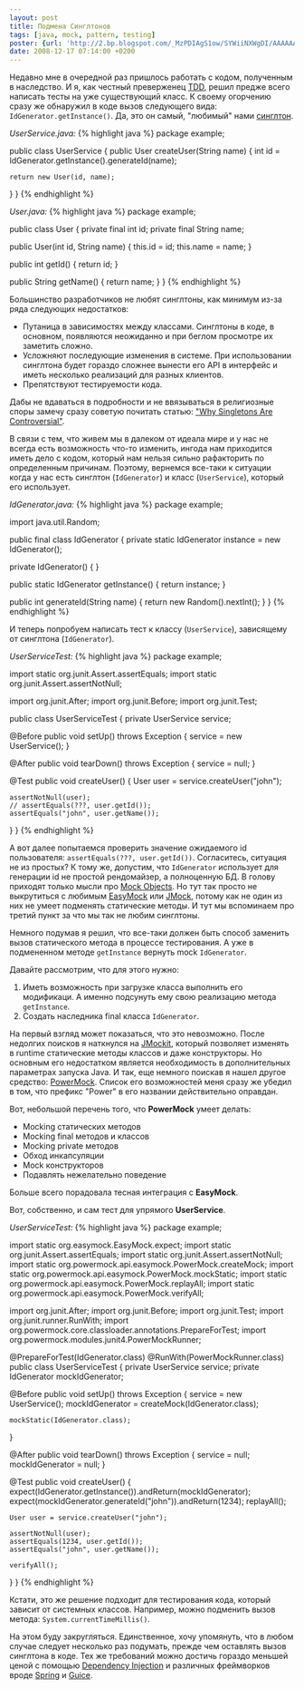 ```yaml
---
layout: post
title: Подмена Синглтонов
tags: [java, mock, pattern, testing]
poster: {url: 'http://2.bp.blogspot.com/_MzPDIAgS1ow/SYWiiNXWgDI/AAAAAAAAJr4/rMPEwUK1HsM/s320/sngleton.jpg', width: '320px', height: '234px'}
date: 2008-12-17 07:14:00 +0200
---
```

Недавно мне в очередной раз пришлось работать с кодом, полученным в наследство. И я, как честный преверженец [TDD][1], решил предже всего написать тесты на уже существующий класс. К своему огорчению сразу же обнаружил в коде вызов следующего вида: `IdGenerator.getInstance()`. Да, это он самый, \"любимый\" нами [синглтон][2].


*UserService.java:*
{% highlight java %}
package example;

public class UserService {
  public User createUser(String name) {
    int id = IdGenerator.getInstance().generateId(name);

    return new User(id, name);
  }
}
{% endhighlight %}
  
*User.java:*
{% highlight java %}
package example;

public class User {
  private final int id;
  private final String name;

  public User(int id, String name) {
    this.id = id;
    this.name = name;
  }

  public int getId() {
    return id;
  }

  public String getName() {
    return name;
  }
}
{% endhighlight %}
  
Большинство разработчиков не любят синглтоны, как минимум из-за ряда следующих недостатков:

* Путаница в зависимостях между классами. Синглтоны в коде, в основном, появляются неожиданно и при беглом просмотре их заметить сложно.
* Усложняют последующие изменения в системе. При использовании синглтона будет гораздо сложнее вынести его API в интерфейс и иметь несколько реализаций для разных клиентов.
* Препятствуют тестируемости кода.

Дабы не вдаваться в подробности и не ввязываться в религиозные споры замечу сразу советую почитать статью: [\"Why Singletons Are Controversial\"][3].  
  
В связи с тем, что живем мы в далеком от идеала мире и у нас не всегда есть возможность что-то изменить, ингода нам приходится иметь дело с кодом, который нам нельзя сильно рафакторить по определенным причинам. Поэтому, вернемся все-таки к ситуации когда у нас есть синглтон (`IdGenerator`) и класс (`UserService`), который его использует.  
  
*IdGenerator.java:*
{% highlight java %}
package example;

import java.util.Random;

public final class IdGenerator {
  private static IdGenerator instance = new IdGenerator();

  private IdGenerator() {
  }

  public static IdGenerator getInstance() {
    return instance;
  }

  public int generateId(String name) {
    return new Random().nextInt();
  }
}
{% endhighlight %}
  
И теперь попробуем написать тест к классу (`UserService`), зависящему от синглтона (`IdGenerator`).  
  
*UserServiceTest:*
{% highlight java %}
package example;

import static org.junit.Assert.assertEquals;
import static org.junit.Assert.assertNotNull;

import org.junit.After;
import org.junit.Before;
import org.junit.Test;

public class UserServiceTest {
  private UserService service;

  @Before
  public void setUp() throws Exception {
    service = new UserService();
  }

  @After
  public void tearDown() throws Exception {
    service = null;
  }

  @Test
  public void createUser() {
    User user = service.createUser("john");

    assertNotNull(user);
    // assertEquals(???, user.getId());
    assertEquals("john", user.getName());
  }
}
{% endhighlight %}
  
А вот далее попытаемся проверить значение ожидаемого id пользователя: `assertEquals(???, user.getId())`. Согласитесь, ситуация не из простых? К тому же, допустим, что `IdGenerator` использует для генерации id не простой рендомайзер, а полноценную БД. В голову приходят только мысли про [Mock Objects][4]. Но тут так просто не выкрутиться с любимым [EasyMock][5] или [JMock][6], потому как не один из них не умеет подменять статические методы. И тут мы вспоминаем про третий пункт за что мы так не любим синглтоны.  
  
Немного подумав я решил, что все-таки должен быть способ заменить вызов статического метода в процессе тестирования. А уже в подмененном методе `getInstance` вернуть mock `IdGenerator`.  
  
Давайте рассмотрим, что для этого нужно:

1.  Иметь возможность при загрузке класса выполнить его модификаци. А именно подсунуть ему свою реализацию метода `getInstance`.
2.  Создать наследника final класса `IdGenerator`.

  
На первый взгляд может показаться, что это невозможно. После недолгих поисков я наткнулся на [JMockit][7], который позволяет изменять в runtime статические методы классов и даже конструкторы. Но основным его недостатком является необходимость в дополнительных параметрах запуска Java. И так, еще немного поискав я нашел другое средство: [PowerMock][8]. Список его возможностей меня сразу же убедил в том, что префикс \"Power\" в его названии действительно оправдан.  
  
Вот, небольшой перечень того, что **PowerMock** умеет делать:

* Mocking статических методов
* Mocking final методов и классов
* Mocking private методов
* Обход инкапсуляции
* Mock конструкторов
* Подавлять нежелательно поведение

  
Больше всего порадовала тесная интеграция с **EasyMock**.  
  
Вот, собственно, и сам тест для упрямого **UserService**.  
  
*UserServiceTest:*
{% highlight java %}
package example;

import static org.easymock.EasyMock.expect;
import static org.junit.Assert.assertEquals;
import static org.junit.Assert.assertNotNull;
import static org.powermock.api.easymock.PowerMock.createMock;
import static org.powermock.api.easymock.PowerMock.mockStatic;
import static org.powermock.api.easymock.PowerMock.replayAll;
import static org.powermock.api.easymock.PowerMock.verifyAll;

import org.junit.After;
import org.junit.Before;
import org.junit.Test;
import org.junit.runner.RunWith;
import org.powermock.core.classloader.annotations.PrepareForTest;
import org.powermock.modules.junit4.PowerMockRunner;

@PrepareForTest(IdGenerator.class)
@RunWith(PowerMockRunner.class)
public class UserServiceTest {
  private UserService service;
  private IdGenerator mockIdGenerator;

  @Before
  public void setUp() throws Exception {
    service = new UserService();
    mockIdGenerator = createMock(IdGenerator.class);

    mockStatic(IdGenerator.class);
  }

  @After
  public void tearDown() throws Exception {
    service = null;
    mockIdGenerator = null;
  }

  @Test
  public void createUser() {
    expect(IdGenerator.getInstance()).andReturn(mockIdGenerator);
    expect(mockIdGenerator.generateId("john")).andReturn(1234);
    replayAll();

    User user = service.createUser("john");

    assertNotNull(user);
    assertEquals(1234, user.getId());
    assertEquals("john", user.getName());

    verifyAll();
  }
}
{% endhighlight %}
  
Кстати, это же решение подходит для тестирования кода, который зависит от системных классов. Например, можно подменить вызов метода: ``System.currentTimeMillis()``.  
  
На этом буду закругляться. Единственное, хочу упомянуть, что в любом случае следует несколько раз подумать, прежде чем оставлять вызов синглтона в коде. Тех же требований можно достичь гораздо меньшей ценой с помощью [Dependency Injection][9] и различных фреймворков вроде [Spring][10] и [Guice][11].

[1]: http://en.wikipedia.org/wiki/Test-driven_development 
[2]: http://ru.wikipedia.org/wiki/%D0%9E%D0%B4%D0%B8%D0%BD%D0%BE%D1%87%D0%BA%D0%B0_%28%D1%88%D0%B0%D0%B1%D0%BB%D0%BE%D0%BD_%D0%BF%D1%80%D0%BE%D0%B5%D0%BA%D1%82%D0%B8%D1%80%D0%BE%D0%B2%D0%B0%D0%BD%D0%B8%D1%8F%29 
[3]: http://code.google.com/p/google-singleton-detector/wiki/WhySingletonsAreControversial 
[4]: http://en.wikipedia.org/wiki/Mock_object 
[5]: http://www.easymock.org/ 
[6]: http://www.jmock.org/ 
[7]: https://jmockit.dev.java.net/ 
[8]: http://code.google.com/p/powermock/ 
[9]: http://en.wikipedia.org/wiki/Dependency_injection 
[10]: http://www.springsource.org/ 
[11]: http://code.google.com/p/google-guice/ 
